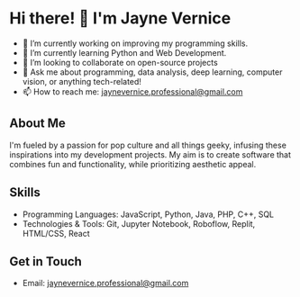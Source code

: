 <!---
- 👋 Hi, I’m @jaynevernice
- 👀 I’m interested in ...
- 🌱 I’m currently learning ...
- 💞️ I’m looking to collaborate on ...
- 📫 How to reach me ...

jaynevernice/jaynevernice is a ✨ special ✨ repository because its `README.md` (this file) appears on your GitHub profile.
You can click the Preview link to take a look at your changes.
--->


# Hi there! 👋 I'm Jayne Vernice

- 🔭 I’m currently working on improving my programming skills.
- 🌱 I’m currently learning Python and Web Development.
- 👯 I’m looking to collaborate on open-source projects
- 💬 Ask me about programming, data analysis, deep learning, computer vision, or anything tech-related!
- 📫 How to reach me: jaynevernice.professional@gmail.com

## About Me
I'm fueled by a passion for pop culture and all things geeky, infusing these inspirations into my development projects. My aim is to create software that combines fun and functionality, while prioritizing aesthetic appeal.

## Skills
- Programming Languages: JavaScript, Python, Java, PHP, C++, SQL
- Technologies & Tools: Git, Jupyter Notebook, Roboflow, Replit, HTML/CSS, React

<!---
## Projects
- [Project 1](Link)
- [Project 2](Link)
- [Project 3](Link)
--->

## Get in Touch
<!---
- LinkedIn: [Your LinkedIn Profile](Link)
- Twitter: [Your Twitter Profile](Link)
--->
- Email: [jaynevernice.professional@gmail.com](mailto:jaynevernice.professional@gmail.com)
